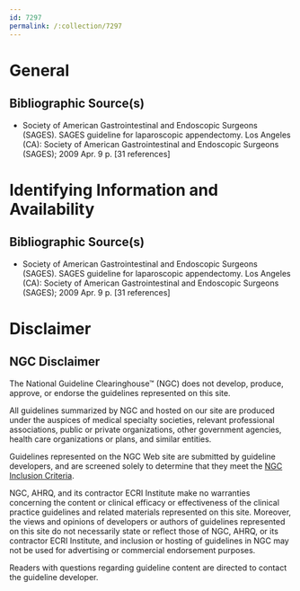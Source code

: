 ```yaml
---
id: 7297
permalink: /:collection/7297
---
```


# General

## Bibliographic Source(s)

- Society of American Gastrointestinal and Endoscopic Surgeons (SAGES). SAGES guideline for laparoscopic appendectomy. Los Angeles (CA): Society of American Gastrointestinal and Endoscopic Surgeons (SAGES); 2009 Apr. 9 p. [31 references]

# Identifying Information and Availability

## Bibliographic Source(s)

- Society of American Gastrointestinal and Endoscopic Surgeons (SAGES). SAGES guideline for laparoscopic appendectomy. Los Angeles (CA): Society of American Gastrointestinal and Endoscopic Surgeons (SAGES); 2009 Apr. 9 p. [31 references]

# Disclaimer

## NGC Disclaimer

The National Guideline Clearinghouse™ (NGC) does not develop, produce, approve, or endorse the guidelines represented on this site.

All guidelines summarized by NGC and hosted on our site are produced under the auspices of medical specialty societies, relevant professional associations, public or private organizations, other government agencies, health care organizations or plans, and similar entities.

Guidelines represented on the NGC Web site are submitted by guideline developers, and are screened solely to determine that they meet the [NGC Inclusion Criteria](/help-and-about/summaries/inclusion-criteria).

NGC, AHRQ, and its contractor ECRI Institute make no warranties concerning the content or clinical efficacy or effectiveness of the clinical practice guidelines and related materials represented on this site. Moreover, the views and opinions of developers or authors of guidelines represented on this site do not necessarily state or reflect those of NGC, AHRQ, or its contractor ECRI Institute, and inclusion or hosting of guidelines in NGC may not be used for advertising or commercial endorsement purposes.

Readers with questions regarding guideline content are directed to contact the guideline developer.

